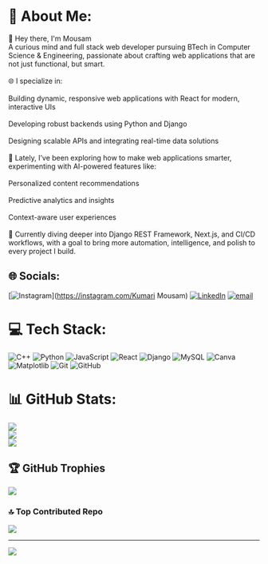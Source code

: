 # 💫 About Me:
👋 Hey there, I'm Mousam<br>A curious mind and full stack web developer pursuing BTech in Computer Science & Engineering, passionate about crafting web applications that are not just functional, but smart.<br><br>🌐 I specialize in:<br><br>Building dynamic, responsive web applications with React for modern, interactive UIs<br><br>Developing robust backends using Python and Django<br><br>Designing scalable APIs and integrating real-time data solutions<br><br>🧠 Lately, I’ve been exploring how to make web applications smarter, experimenting with AI-powered features like:<br><br>Personalized content recommendations<br><br>Predictive analytics and insights<br><br>Context-aware user experiences<br><br>🚀 Currently diving deeper into Django REST Framework, Next.js, and CI/CD workflows, with a goal to bring more automation, intelligence, and polish to every project I build.


## 🌐 Socials:
[![Instagram](https://img.shields.io/badge/Instagram-%23E4405F.svg?logo=Instagram&logoColor=white)](https://instagram.com/Kumari Mousam) [![LinkedIn](https://img.shields.io/badge/LinkedIn-%230077B5.svg?logo=linkedin&logoColor=white)](https://linkedin.com/in/https://www.linkedin.com/in/mousam-mishra) [![email](https://img.shields.io/badge/Email-D14836?logo=gmail&logoColor=white)](mailto:mousammishra79@gmail.com) 

# 💻 Tech Stack:
![C++](https://img.shields.io/badge/c++-%2300599C.svg?style=for-the-badge&logo=c%2B%2B&logoColor=white) ![Python](https://img.shields.io/badge/python-3670A0?style=for-the-badge&logo=python&logoColor=ffdd54) ![JavaScript](https://img.shields.io/badge/javascript-%23323330.svg?style=for-the-badge&logo=javascript&logoColor=%23F7DF1E) ![React](https://img.shields.io/badge/react-%2320232a.svg?style=for-the-badge&logo=react&logoColor=%2361DAFB) ![Django](https://img.shields.io/badge/django-%23092E20.svg?style=for-the-badge&logo=django&logoColor=white) ![MySQL](https://img.shields.io/badge/mysql-4479A1.svg?style=for-the-badge&logo=mysql&logoColor=white) ![Canva](https://img.shields.io/badge/Canva-%2300C4CC.svg?style=for-the-badge&logo=Canva&logoColor=white) ![Matplotlib](https://img.shields.io/badge/Matplotlib-%23ffffff.svg?style=for-the-badge&logo=Matplotlib&logoColor=black) ![Git](https://img.shields.io/badge/git-%23F05033.svg?style=for-the-badge&logo=git&logoColor=white) ![GitHub](https://img.shields.io/badge/github-%23121011.svg?style=for-the-badge&logo=github&logoColor=white)
# 📊 GitHub Stats:
![](https://github-readme-stats.vercel.app/api?username=Mousam&theme=dark&hide_border=false&include_all_commits=false&count_private=false)<br/>
![](https://nirzak-streak-stats.vercel.app/?user=Mousam&theme=dark&hide_border=false)<br/>
![](https://github-readme-stats.vercel.app/api/top-langs/?username=Mousam&theme=dark&hide_border=false&include_all_commits=false&count_private=false&layout=compact)

## 🏆 GitHub Trophies
![](https://github-profile-trophy.vercel.app/?username=Mousam&theme=radical&no-frame=false&no-bg=true&margin-w=4)

### 🔝 Top Contributed Repo
![](https://github-contributor-stats.vercel.app/api?username=Mousam&limit=5&theme=dark&combine_all_yearly_contributions=true)

---
[![](https://visitcount.itsvg.in/api?id=Mousam&icon=0&color=0)](https://visitcount.itsvg.in)

<!-- Proudly created with GPRM ( https://gprm.itsvg.in ) -->

